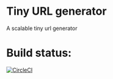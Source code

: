 # Tiny URL generator
A scalable tiny url generator

# Build status:

[![CircleCI](https://circleci.com/gh/sahilbalodi/devops/tree/master.svg?style=svg)](https://circleci.com/gh/sahilbalodi/devops/tree/master)
